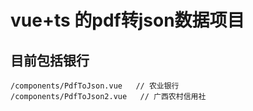 # vue+ts 的pdf转json数据项目

## 目前包括银行
```
/components/PdfToJson.vue   // 农业银行
/components/PdfToJson2.vue   // 广西农村信用社

```